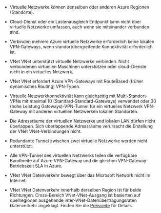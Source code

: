 - Virtuelle Netzwerke können denselben oder anderen Azure Regionen (Standorte).

- Cloud-Dienst oder ein Lastenausgleich Endpunkt kann nicht über virtuelle Netzwerke umfassen, auch wenn sie miteinander verbunden sind.

- Verbinden mehrere Azure virtuelle Netzwerke erforderlich keine lokalen VPN-Gateways, wenn standortübergreifende Konnektivität erforderlich ist.

- VNet VNet unterstützt virtuelle Netzwerke verbinden. Nicht verbundenen virtuellen Maschinen unterstützen oder cloud-Dienste nicht in ein virtuelles Netzwerk.

- VNet VNet erfordert Azure VPN-Gateways mit RouteBased (früher dynamisches Routing) VPN-Typen. 

- Virtuelle Netzwerkkonnektivität kann gleichzeitig mit Multi-Standort-VPNs mit maximal 10 (Standard-Standard-Gateways) verwendet oder 30 (hohe Leistung Gateways)-VPN-Tunnel für ein virtuelles Netzwerk VPN-Gateway mit anderen virtuellen Netzwerken lokalen Standorten.

- Die Adressräume der virtuellen Netzwerke und lokalen LAN dürfen nicht überlappen. Sich überlappende Adressräume verursacht die Erstellung der VNet VNet-Verbindungen nicht.

- Redundante Tunnel zwischen zwei virtuelle Netzwerke werden nicht unterstützt.

- Alle VPN-Tunnel des virtuellen Netzwerks teilen die verfügbare Bandbreite auf Azure VPN-Gateway und die gleichen VPN-Gateway Betriebszeit SLA in Azure.

- VNet VNet Datenverkehr bewegt über das Microsoft Network nicht im Internet.

- VNet VNet Datenverkehr innerhalb derselben Region ist für beide Richtungen. Cross-Bereich VNet-VNet-Ausgang ist basierten auf quellregionen ausgehende inter-VNet-Datenübertragungsraten Datenverkehr angeklagt. Finden Sie die [Preisseite](https://azure.microsoft.com/pricing/details/vpn-gateway/) für Details.